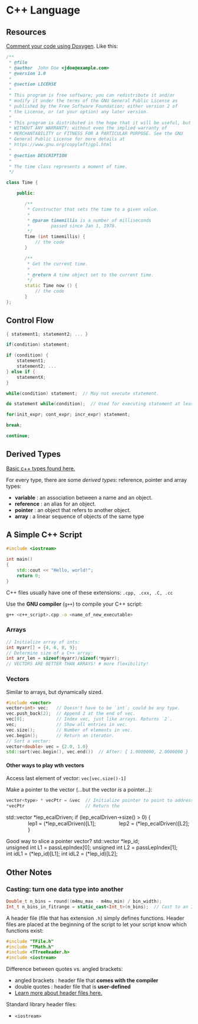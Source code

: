# C++ Language

## Resources

[Comment your code using Doxygen](https://en.wikipedia.org/wiki/Doxygen#Example_code). Like this:

```cpp
/**
 * @file
 * @author  John Doe <jdoe@example.com>
 * @version 1.0
 *
 * @section LICENSE
 *
 * This program is free software; you can redistribute it and/or
 * modify it under the terms of the GNU General Public License as
 * published by the Free Software Foundation; either version 2 of
 * the License, or (at your option) any later version.
 *
 * This program is distributed in the hope that it will be useful, but
 * WITHOUT ANY WARRANTY; without even the implied warranty of
 * MERCHANTABILITY or FITNESS FOR A PARTICULAR PURPOSE. See the GNU
 * General Public License for more details at
 * https://www.gnu.org/copyleft/gpl.html
 *
 * @section DESCRIPTION
 *
 * The time class represents a moment of time.
 */

class Time {

    public:

       /**
        * Constructor that sets the time to a given value.
        *
        * @param timemillis is a number of milliseconds
        *        passed since Jan 1, 1970.
        */
       Time (int timemillis) {
           // the code
       }

       /**
        * Get the current time.
        *
        * @return A time object set to the current time.
        */
       static Time now () {
           // the code
       }
};
```

## Control Flow

```c++
{ statement1; statement2; ... }

if(condition) statement;

if (condition) {
    statement1;
    statement2; ...
} else if {
    statementX;
}

while(condition) statement;  // May not execute statement.

do statement while(condition);  // Used for executing statement at least once.

for(init_expr; cont_expr; incr_expr) statement;

break;

continue;
```

## Derived Types

[Basic c++ types found here.](https://www.tutorialspoint.com/cplusplus/cpp_data_types.htm)

For every type, there are some _derived types_: reference, pointer and array types:

- **variable** : an association between a name and an object.
- **reference** : an alias for an object.
- **pointer** : an object that refers to another object.
- **array** : a linear sequence of objects of the same type

## A Simple C++ Script

```c++
#include <iostream>
 
int main()
{
    std::cout << "Hello, world!";
    return 0;
}
```

C++ files usually have one of these extensions: `.cpp, .cxx, .C, .cc`

Use the **GNU compiler** (`g++`) to compile your C++ script:

```bash
g++ <c++_script>.cpp -o <name_of_new_executable>
```

### Arrays

```cpp
// Initialize array of ints:
int myarr[] = {4, 6, 8, 9};
// Determine size of a C++ array:
int arr_len = sizeof(myarr)/sizeof(*myarr);
// VECTORS ARE BETTER THAN ARRAYS! # more flexibility!
```

### Vectors

Similar to arrays, but dynamically sized.

```cpp
#include <vector>
vector<int> vec;   // Doesn't have to be `int`; could be any type.
vec.push_back(2);  // Append 2 at the end of vec.
vec[0];            // Index vec, just like arrays. Returns `2`.
vec;               // Show all entries in vec.
vec.size();        // Number of elements in vec.
vec.begin();       // Return an iterator.
// Sort a vector:
vector<double> vec = {2.0, 1.0}
std::sort(vec.begin(), vec.end())  // After: { 1.0000000, 2.0000000 }
```

#### Other ways to play wth vectors

Access last element of vector: `vec[vec.size()-1]`

Make a pointer to the vector (...but the vector *is* a pointer...):

```cpp
vector<type> * vecPtr = &vec  // Initialize pointer to point to address of vec.
*vecPtr                       // Return the 
```

std::vector<int> *lep_ecalDriven;
if (lep_ecalDriven->size() > 0) {
               lep1 = (*lep_ecalDriven)[L1];
               lep2 = (*lep_ecalDriven)[L2];
               }

Good way to slice a pointer vector?
std::vector<int> *lep_id;
unsigned int L1 = passLepIndex[0];
unsigned int L2 = passLepIndex[1];
int idL1 = (*lep_id)[L1];
int idL2 = (*lep_id)[L2];

## Other Notes

### Casting: turn one data type into another

```cpp
Double_t n_bins = round((m4mu_max - m4mu_min) / bin_width);
Int_t n_bins_in_fitrange = static_cast<Int_t>(n_bins);  // Cast to an Int_t.
```

A header file (file that has extension `.h`) simply defines functions.
Header files are placed at the beginning of the script to let your script know
which functions exist:

```c++
#include "TFile.h"
#include "TMath.h"
#include <TTreeReader.h>
#include <iostream>
```

Difference between quotes vs. angled brackets:

- angled brackets : header file that **comes with the compiler**
- double quotes : header file that is **user-defined**
- [Learn more about header files here.](https://www.learncpp.com/cpp-tutorial/header-files/)

Standard library header files:

- `<iostream>`